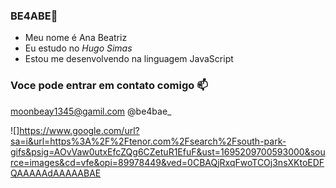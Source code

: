### BE4ABE💙

- Meu nome é Ana Beatriz
- Eu estudo no _Hugo Simas_
- Estou me desenvolvendo na linguagem JavaScript

### Voce pode entrar em contato comigo 📫

moonbeay1345@gamil.com
@be4bae_

![]https://www.google.com/url?sa=i&url=https%3A%2F%2Ftenor.com%2Fsearch%2Fsouth-park-gifs&psig=AOvVaw0utxEfcZQg6CZetuR1EfuF&ust=1695209700593000&source=images&cd=vfe&opi=89978449&ved=0CBAQjRxqFwoTCOj3nsXKtoEDFQAAAAAdAAAAABAE
